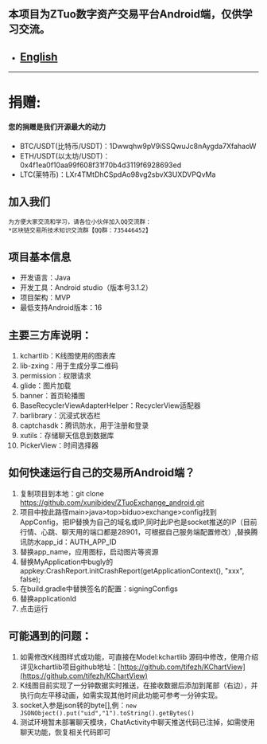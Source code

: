## 本项目为ZTuo数字资产交易平台Android端，仅供学习交流。

- ## [English](README-EN.md)
---
# 捐赠:
#### 您的捐赠是我们开源最大的动力
- BTC/USDT(比特币/USDT)：1Dwwqhw9pV9iSSQwuJc8nAygda7XfahaoW
- ETH/USDT(以太坊/USDT)：0x4f1ea0f10aa99f608f31f70b4d3119f6928693ed
- LTC(莱特币)：LXr4TMtDhCSpdAo98vg2sbvX3UXDVPQvMa

## 加入我们
    为方便大家交流和学习，请各位小伙伴加入QQ交流群：
	*区块链交易所技术知识交流群【QQ群：735446452】

## 项目基本信息

- 开发语言：Java
- 开发工具：Android studio（版本号3.1.2）
- 项目架构：MVP
- 最低支持Android版本：16


## 主要三方库说明：

1. kchartlib：K线图使用的图表库
2. lib-zxing：用于生成分享二维码
3. permission：权限请求
4. glide：图片加载
5. banner：首页轮播图
6. BaseRecyclerViewAdapterHelper：RecyclerView适配器
7. barlibrary：沉浸式状态栏
8. captchasdk：腾讯防水，用于注册和登录
9. xutils：存储聊天信息到数据库
10. PickerView：时间选择器

## 如何快速运行自己的交易所Android端？

1. 复制项目到本地：git clone https://github.com/xunibidev/ZTuoExchange_android.git
2. 项目中按此路径main>java>top>biduo>exchange>config找到AppConfig，把IP替换为自己的域名或IP,同时此IP也是socket推送的IP（目前行情、心跳、聊天用的端口都是28901，可根据自己服务端配置修改）,替换腾讯防水app_id：AUTH_APP_ID
3. 替换app_name，应用图标，启动图片等资源
4. 替换MyApplication中bugly的appkey:CrashReport.initCrashReport(getApplicationContext(), "xxx", false);
5. 在build.gradle中替换签名的配置：signingConfigs
6. 替换applicationId
7. 点击运行

## 可能遇到的问题：

1. 如需修改K线图样式或功能，可直接在Model:kchartlib 源码中修改，使用介绍详见kchartlib项目github地址：[https://github.com/tifezh/KChartView](https://github.com/tifezh/KChartView)
2. K线图目前实现了一分钟数据实时推送，在接收数据后添加到尾部（右边），并执行向左平移动画，如需实现其他时间此功能可参考一分钟实现。
3. socket入参是json转的byte[],例：`new JSONObject().put("uid","1").toString().getBytes()`
4. 测试环境暂未部署聊天模块，ChatActivity中聊天推送代码已注掉，如需使用聊天功能，恢复相关代码即可




